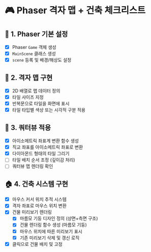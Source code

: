 # 🎮 Phaser 격자 맵 + 건축 체크리스트

## 🧱 1. Phaser 기본 설정
- [x] Phaser `Game` 객체 생성
- [x] `MainScene` 클래스 생성
- [x] `scene` 등록 및 배경/해상도 설정

## 🧭 2. 격자 맵 구현
- [x] 2D 배열로 맵 데이터 정의
- [x] 타일 사이즈 지정
- [x] 반복문으로 타일을 화면에 표시
- [x] 타일 타입별 색상 또는 시각적 구분 적용

## 🚀 3. 쿼터뷰 적용
- [x] 아이소메트릭 좌표계 변환 함수 생성
- [x] 직교 좌표를 아이소메트릭 좌표로 변환
- [x] 다이아몬드 형태의 타일 그리기
- [ ] 타일 배치 순서 조정 (깊이감 처리)
- [ ] 쿼터뷰 맵 렌더링 확인

## 🏠 4. 건축 시스템 구현
- [x] 마우스 커서 위치 추적 시스템
- [x] 격자 좌표로 마우스 위치 변환
- [x] 건물 미리보기 렌더링
  - [x] 마름모 기둥 디자인 정의 (상면+측면 구조)
  - [x] 건물 렌더링 함수 생성 (마름모 기둥)
  - [x] 마우스 위치에 따른 미리보기 표시
  - [x] 기존 미리보기 삭제 및 갱신 로직
- [x] 클릭으로 건물 배치 및 고정
